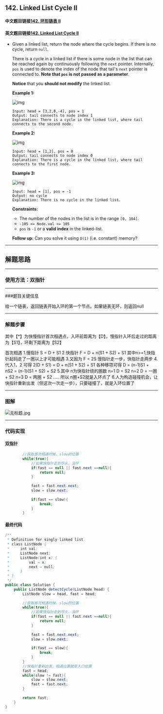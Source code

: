 ## 142. Linked List Cycle II

#### 中文题目链接[142. 环形链表 II](https://leetcode-cn.com/problems/linked-list-cycle-ii/)

#### 英文题目链接[142. Linked List Cycle II](https://leetcode.com/problems/linked-list-cycle-ii/)

- Given a linked list, return the node where the cycle begins. If there is no cycle, return `null`.

  There is a cycle in a linked list if there is some node in the list that can be reached again by continuously following the `next` pointer. Internally, `pos` is used to denote the index of the node that tail's `next` pointer is connected to. **Note that `pos` is not passed as a parameter**.

  **Notice** that you **should not modify** the linked list.

   

  **Example 1:**

  ![img](https://tva1.sinaimg.cn/large/008i3skNgy1grjqj7yhm4j30er04r0sr.jpg)

  ```
  Input: head = [3,2,0,-4], pos = 1
  Output: tail connects to node index 1
  Explanation: There is a cycle in the linked list, where tail connects to the second node.
  ```

  **Example 2:**

  ![img](https://tva1.sinaimg.cn/large/008i3skNgy1grjqj6om4gj305l02xglg.jpg)

  ```
  Input: head = [1,2], pos = 0
  Output: tail connects to node index 0
  Explanation: There is a cycle in the linked list, where tail connects to the first node.
  ```

  **Example 3:**

  ![img](https://tva1.sinaimg.cn/large/008i3skNgy1grjqj95l7yj301t01twe9.jpg)

  ```
  Input: head = [1], pos = -1
  Output: no cycle
  Explanation: There is no cycle in the linked list.
  ```

   

  **Constraints:**

  - The number of the nodes in the list is in the range `[0, 104]`.
  - `-105 <= Node.val <= 105`
  - `pos` is `-1` or a **valid index** in the linked-list.

   

  **Follow up:** Can you solve it using `O(1)` (i.e. constant) memory?

---

## 解题思路

---

### 使用方法：双指针

---

###题目关键信息

给一个链表，返回链表开始入环的第一个节点。如果链表无环，则返回null

---

### 解题步骤

其中【*】为快慢指针首次相遇点，入环前距离为【D】，慢指针入环后走过的距离为【S1】，环剩下距离为【S2】

首次相遇
1.慢指针 S = D + S1
2.快指针 F = D + n(S1 + S2) + S1 其中n>=1,快指针起码走了一圈以上才可能相遇
3.又因为 F = 2S 慢指针走一步，快指针走两步
4.代入1，2 可得 2(D + S1) = D + n(S1 + S2) + S1
各种移项可得 D = (n-1)S1 + nS2 = (n-1)(S1 + S2) + S2
5.其中 n为快指针绕的圈数
n=1 D = S2
n=2 D = 一圈 + S2
n=3 D = 两圈 + S2
.....
所以 n圈+S2就是入环点了
6.人为构造碰撞机会，让快指针重新出发（但这次一次走一步），只要碰撞了，就是入环位置了

---

### 图解

![无标题.jpg](https://tva1.sinaimg.cn/large/008i3skNgy1grjqz9mhvnj30fn07874c.jpg)

---

### 代码实现

#### 双指针

```java
        //获取首次相遇时候，slow的位置
        while(true){
            //如果快指针走到尽头，没环
            if(fast == null || fast.next ==null){
                return null;
            }
            
            fast = fast.next.next;
            slow = slow.next;
            
            if(fast == slow){
                break;
            }
        }
```

#### 最终代码

```java
/**
 * Definition for singly-linked list.
 * class ListNode {
 *     int val;
 *     ListNode next;
 *     ListNode(int x) {
 *         val = x;
 *         next = null;
 *     }
 * }
 */
public class Solution {
    public ListNode detectCycle(ListNode head) {
        ListNode slow = head, fast = head;
        
        //获取首次相遇时候，slow的位置
        while(true){
            //如果快指针走到尽头，没环
            if(fast == null || fast.next ==null){
                return null;
            }
            
            fast = fast.next.next;
            slow = slow.next;
            
            if(fast == slow){
                break;
            }
        }
        //快指针重新出发，相遇位置就是入口位置
        fast = head;
        while(slow != fast){
            slow = slow.next;
            fast = fast.next;
        }
        
        return fast;
    }
}
```

